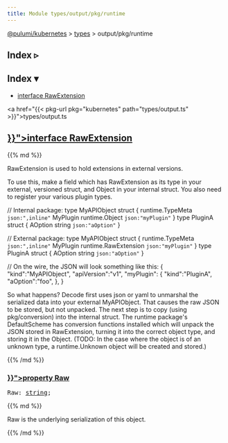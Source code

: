```yaml
---
title: Module types/output/pkg/runtime
---
```


<!-- WARNING: this page was generated by a tool. Do not edit it by hand. -->
<!-- To change it, please see https://github.com/pulumi/docs/tree/master/tools/tscdocgen. -->

<a href="../../">@pulumi/kubernetes</a> &gt; <a href="../">types</a> &gt; output/pkg/runtime

<div class="toggleVisible">
<div class="collapsed">
<h2 class="pdoc-module-header toggleButton" title="Click to show Index">Index ▹</h2>
</div>
<div class="expanded">
<h2 class="pdoc-module-header toggleButton" title="Click to hide Index">Index ▾</h2>
<div class="pdoc-module-contents">
<ul>
<li><a href="#RawExtension">interface RawExtension</a></li>
</ul>

<a href="{{< pkg-url pkg="kubernetes" path="types/output.ts" >}}">types/output.ts</a> 
</div>
</div>
</div>


<h2 class="pdoc-module-header" id="RawExtension">
<a class="pdoc-member-name" href="{{< pkg-url pkg="kubernetes" path="types/output.ts#L17647" >}}">interface <b>RawExtension</b></a>
</h2>
<div class="pdoc-module-contents">
{{% md %}}

RawExtension is used to hold extensions in external versions.

To use this, make a field which has RawExtension as its type in your external, versioned
struct, and Object in your internal struct. You also need to register your various plugin
types.

// Internal package: type MyAPIObject struct {
	runtime.TypeMeta `json:",inline"`
	MyPlugin runtime.Object `json:"myPlugin"`
} type PluginA struct {
	AOption string `json:"aOption"`
}

// External package: type MyAPIObject struct {
	runtime.TypeMeta `json:",inline"`
	MyPlugin runtime.RawExtension `json:"myPlugin"`
} type PluginA struct {
	AOption string `json:"aOption"`
}

// On the wire, the JSON will look something like this: {
	"kind":"MyAPIObject",
	"apiVersion":"v1",
	"myPlugin": {
		"kind":"PluginA",
		"aOption":"foo",
	},
}

So what happens? Decode first uses json or yaml to unmarshal the serialized data into your
external MyAPIObject. That causes the raw JSON to be stored, but not unpacked. The next step
is to copy (using pkg/conversion) into the internal struct. The runtime package's
DefaultScheme has conversion functions installed which will unpack the JSON stored in
RawExtension, turning it into the correct object type, and storing it in the Object. (TODO:
In the case where the object is of an unknown type, a runtime.Unknown object will be created
and stored.)

{{% /md %}}
<h3 class="pdoc-member-header" id="RawExtension-Raw">
<a class="pdoc-child-name" href="{{< pkg-url pkg="kubernetes" path="types/output.ts#L17651" >}}">property <b>Raw</b></a>
</h3>
<div class="pdoc-member-contents">
<pre class="highlight"><span class='kd'></span>Raw: <span class='kd'><a href='https://developer.mozilla.org/en-US/docs/Web/JavaScript/Reference/Global_Objects/String'>string</a></span>;</pre>
{{% md %}}

Raw is the underlying serialization of this object.

{{% /md %}}
</div>
</div>

